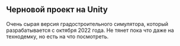 ## Черновой проект на Unity

Очень сырая версия градостроительного симулятора, который разрабатывается с октября 2022 года. Не тянет пока что даже на технодемку, но есть на что посмотреть.
